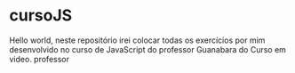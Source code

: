 # cursoJS
Hello world, neste repositório irei colocar todas os exercícios por mim desenvolvido no curso de JavaScript do professor Guanabara do Curso em video. professor
